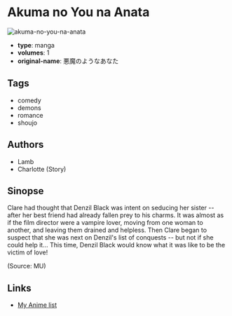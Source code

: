 # Akuma no You na Anata

![akuma-no-you-na-anata](https://cdn.myanimelist.net/images/manga/2/41245.jpg)

-   **type**: manga
-   **volumes**: 1
-   **original-name**: 悪魔のようなあなた

## Tags

-   comedy
-   demons
-   romance
-   shoujo

## Authors

-   Lamb
-   Charlotte (Story)

## Sinopse

Clare had thought that Denzil Black was intent on seducing her sister -- after her best friend had already fallen prey to his charms. It was almost as if the film director were a vampire lover, moving from one woman to another, and leaving them drained and helpless. Then Clare began to suspect that she was next on Denzil's list of conquests -- but not if she could help it... This time, Denzil Black would know what it was like to be the victim of love!

(Source: MU)

## Links

-   [My Anime list](https://myanimelist.net/manga/10629/Akuma_no_You_na_Anata)
